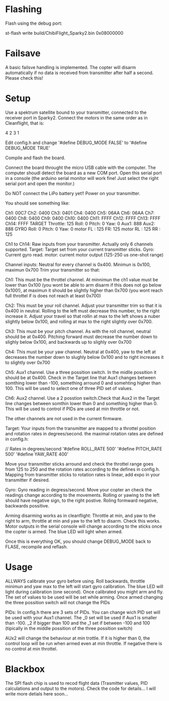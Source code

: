 
# Flashing

Flash using the debug port:

st-flash write build/ChibiFlight_Sparky2.bin 0x08000000

# Failsave

A basic failsve handling is implemented. The copter will disarm automatically if no data is received from transmitter after half a second. Please check this!

# Setup

Use a spektrum satellite bound to your transmitter, connected to the receiver port in Sparky2.
Connect the motors in the same order as in Cleanflight, that is:

4 2
3 1

Edit config.h and change
'#define DEBUG_MODE       FALSE'
to
'#define DEBUG_MODE       TRUE'

Compile and flash the board.

Connect the board throught the micro USB cable with the computer. The computer shoudl detect the board as a new COM port. Open this serial port in a console (the arduino serial monitor will work fine! Just select the right serial port and open the monitor.)

Do NOT connect the LiPo battery yet!!
Power on your transmitter.

You should see something like:

Ch1:  00C7 Ch2:  0400 Ch3:  0401 Ch4:  0400 Ch5:  06AA Ch6:  06AA Ch7:  0400 
Ch8:  0400 Ch9:  0400 Ch10: 0400 Ch11: FFFF Ch12: FFFF Ch13: FFFF Ch14: FFFF 
TARGET Throttle: 125 Roll: 0 Pitch: 0 Yaw: 0 Aux1: 888 Aux2: 888
GYRO Roll: 0 Pitch: 0 Yaw: 0
motor FL : 125 FR: 125
motor RL : 125 RR : 125

Ch1 to Ch14: Raw inputs from your transmitter. Actually only 6 channels supported.
Target: Target set from your current transmitter sticks.
Gyro: Current gyro read.
motor: current motor output (125-250 us one-shot range)

Channel inputs: Neutral for every channel is 0x400. Minimun is 0x100, maximun 0x700
Trim your transmitter so that:

Ch1: This must be the throttel channel. At minnimun the ch1 value must be lower than 0x100 (you wont be able to arm disarm if this does not go below 0x100!), at maximun it should be slightly higher than 0x700 (you wont reach full throttel if is does not reach at least 0x700)

Ch2: This must be your roll channel. Adjust your transmitter trim so that it is 0x400 in neutral. Rolling to the left must decrease this number, to the right increase it. Adjust your travel so that rollin at max to the left shows a nuber slightly below 0x100, and rolling at max to the right slightly over 0x700.

Ch3: This must be your pitch channel. As with the roll channel, neutral should be at 0x400. Pitching forward must decrease the number down to slighly below 0x100, and backwards up to slighly over 0x700

Ch4: This must be your yaw channel. Neutral at 0x400, yaw to the left at decreases the number down to slughly below 0x100 and to right increases it to slightly over 0x700

Ch5: Aux1 channel. Use a three possition switch. In the midlle possition it should be at 0x400. Check in the Target line that Aux1 changes between somthing lower than -100, something arround 0 and somehting higher than 100. This will be used to select one of three PID set of values.

Ch6: Aux2 channel. Use a 2 posstion switch.Check that Aux2 in the Target line changes between somthin lower than 0 and something higher than 0. This will be used to control if PIDs are used at min throttle or not.

The other channels are not used in the current firmware.

Target: Your inputs from the transmitter are mapped to a throttel position and rotation rates in degrees/second.
the maximal rotation rates are defined in config.h:

// Rates in degrees/second
'#define ROLL_RATE             500'
'#define PITCH_RATE            500'
'#define YAW_RATE              400'

Move your transmitter sticks arround and check the throttel range goes from 125 to 250 and the rotation rates according to the defines in config.h. Mapping from transmitter sticks to rotation rates is linear, add expo in your transmitter if desired.

Gyro: Gyro reading in degress/second. Move your copter an check the readings change according to the movements. Rolling or yawing to the left should have negative sign, to the right postive. Roling formward negative, backwards possitive.

Arming disarming works as in cleanflight: Throttle at min, and yaw to the right to arm, throttle at min and yaw to the left to disarm. Check this works.
Motor outputs in the serial console will change according to the sticks once the copter is armed. The blue LED will light when armed. 

Once this is everything OK, you should change DEBUG_MODE back to FLASE, recompile and reflash.

# Usage

ALLWAYS calibrate your gyro before using. Roll backwards, throttle minimun and yaw max to the left will start gyro calibration. The blue LED will light during calibration (one second). Once calibrated you might arm and fly. The set of values to be used will be set while arming. Once armed changing the three possition switch will not change the PIDs

PIDs: In config.h there are 3 sets of PIDs. You can change wich PID set will be used with your Aux1 channel.
The _0 set will be used if Aux1 is smaller than -100. _2 if bigger than 100 and the _1 set if between -100 and 100 (tipically in the middle possition of the three possition switch)

AUx2 will change the behaviour at min trottle. If it is higher than 0, the control loop will be run when armed even at min throttle. If negative there is no control at min throttel.

# Blackbox

The SPI flash chip is used to recod flight data (Trasmitter values, PID calculations and output to the motors).
Check the code for details... I will write more detials here soon...

